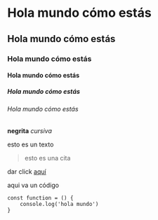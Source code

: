 # Hola mundo cómo estás
## Hola mundo cómo estás
### Hola mundo cómo estás
#### Hola mundo cómo estás
##### Hola mundo cómo estás
###### Hola mundo cómo estás

**negrita** 
*cursiva*

esto es un texto
> esto es una cita

dar click [aquí](https://imaster.academy)

aqui va un código
```
const function = () {
    console.log('hola mundo')
}
```
